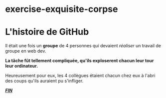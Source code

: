 # exercise-exquisite-corpse
# L'histoire de GitHub
Il était une fois un **groupe** de 4 personnes qui devaient *réaliser* un travail de groupe en web dev. 

**La tâche fût tellement compliquée, qu'ils exploserent chacun leur tour leur ordinateur.**

Heureusement pour eux, les 4 collègues étaient chacun chez eux à l'abri des coups qu'ils auraient pu s'infliger.

***[FIN](https://tenor.com/view/elmo-hell-fire-gif-5073559)***
